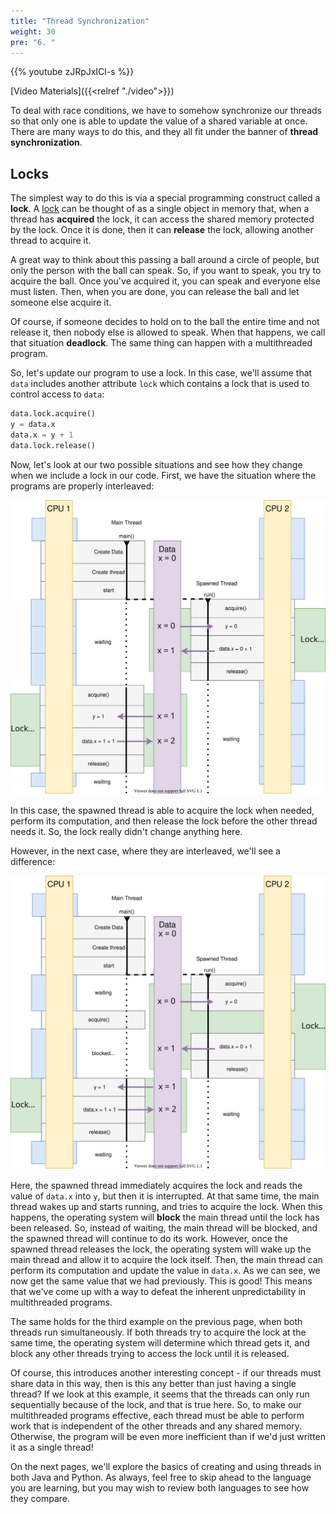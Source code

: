 ```yaml
---
title: "Thread Synchronization"
weight: 30
pre: "6. "
---
```


{{% youtube zJRpJxICl-s %}}

[Video Materials]({{<relref "./video">}})

To deal with race conditions, we have to somehow synchronize our threads so that only one is able to update the value of a shared variable at once. There are many ways to do this, and they all fit under the banner of **thread synchronization**.

## Locks

The simplest way to do this is via a special programming construct called a **lock**. A [lock](https://en.wikipedia.org/wiki/Lock_(computer_science)) can be thought of as a single object in memory that, when a thread has **acquired** the lock, it can access the shared memory protected by the lock. Once it is done, then it can **release** the lock, allowing another thread to acquire it.

A great way to think about this passing a ball around a circle of people, but only the person with the ball can speak. So, if you want to speak, you try to acquire the ball. Once you've acquired it, you can speak and everyone else must listen. Then, when you are done, you can release the ball and let someone else acquire it.

Of course, if someone decides to hold on to the ball the entire time and not release it, then nobody else is allowed to speak. When that happens, we call that situation **deadlock**. The same thing can happen with a multithreaded program. 

So, let's update our program to use a lock. In this case, we'll assume that `data` includes another attribute `lock` which contains a lock that is used to control access to `data`:

```python
data.lock.acquire()
y = data.x
data.x = y + 1
data.lock.release()
```

Now, let's look at our two possible situations and see how they change when we include a lock in our code. First, we have the situation where the programs are properly interleaved:

![Thread No Race with Lock](/images/10/thread_norace_lock.svg)

In this case, the spawned thread is able to acquire the lock when needed, perform its computation, and then release the lock before the other thread needs it. So, the lock really didn't change anything here. 

However, in the next case, where they are interleaved, we'll see a difference:

![Thread Race With Lock](/images/10/thread_race_lock.svg)

Here, the spawned thread immediately acquires the lock and reads the value of `data.x` into `y`, but then it is interrupted. At that same time, the main thread wakes up and starts running, and tries to acquire the lock. When this happens, the operating system will **block** the main thread until the lock has been released. So, instead of waiting, the main thread will be blocked, and the spawned thread will continue to do its work. However, once the spawned thread releases the lock, the operating system will wake up the main thread and allow it to acquire the lock itself. Then, the main thread can perform its computation and update the value in `data.x`. As we can see, we now get the same value that we had previously. This is good! This means that we've come up with a way to defeat the inherent unpredictability in multithreaded programs. 

The same holds for the third example on the previous page, when both threads run simultaneously. If both threads try to acquire the lock at the same time, the operating system will determine which thread gets it, and block any other threads trying to access the lock until it is released. 

Of course, this introduces another interesting concept - if our threads must share data in this way, then is this any better than just having a single thread? If we look at this example, it seems that the threads can only run sequentially because of the lock, and that is true here. So, to make our multithreaded programs effective, each thread must be able to perform work that is independent of the other threads and any shared memory. Otherwise, the program will be even more inefficient than if we'd just written it as a single thread!

On the next pages, we'll explore the basics of creating and using threads in both Java and Python. As always, feel free to skip ahead to the language you are learning, but you may wish to review both languages to see how they compare.
